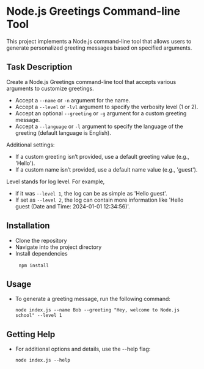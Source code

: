 # Node.js Greetings Command-line Tool

This project implements a Node.js command-line tool that allows users to generate personalized greeting messages based on specified arguments.

## Task Description

Create a Node.js Greetings command-line tool that accepts various arguments to customize greetings.

- Accept a `--name` or `-n` argument for the name.
- Accept a `--level` or `-lvl` argument to specify the verbosity level (1 or 2).
- Accept an optional `--greeting` or `-g` argument for a custom greeting message.
- Accept a `--language` or `-l` argument to specify the language of the greeting (default language is English).

Additional settings:

- If a custom greeting isn’t provided, use a default greeting value (e.g., 'Hello').
- If a custom name isn’t provided, use a default name value (e.g., 'guest').

Level stands for log level. For example,

- if it was `--level 1`, the log can be as simple as 'Hello guest'.
- If set as `--level 2`, the log can contain more information like 'Hello guest (Date and Time: 2024-01-01 12:34:56)'.

## Installation

- Clone the repository
- Navigate into the project directory
- Install dependencies <pre>
  `npm install`

## Usage

- To generate a greeting message, run the following command: <pre>
  `node index.js --name Bob --greeting "Hey, welcome to Node.js school" --level 1`

## Getting Help

- For additional options and details, use the --help flag: <pre>
  `node index.js --help`
